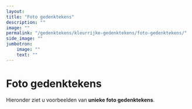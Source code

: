 ```yaml
---
layout: 
title: "Foto gedenktekens"
description: ""
image: ""
permalink: "/gedenktekens/kleurrijke-gedenktekens/foto-gedenktekens/"
side_image: ""
jumbotron:
    image: ""
    text: ""
---
```



# Foto gedenktekens

Hieronder ziet u voorbeelden van **unieke foto gedenktekens**.